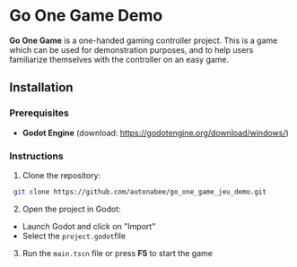 # Go One Game Demo

**Go One Game** is a one-handed gaming controller project. This is a game which can be used for demonstration purposes, and to help users familiarize themselves with the controller on an easy game.

## Installation

### Prerequisites
- **Godot Engine** (download: https://godotengine.org/download/windows/)

### Instructions
1. Clone the repository:
```bash
 git clone https://github.com/autonabee/go_one_game_jeu_demo.git
```

2. Open the project in Godot: 
- Launch Godot and click on "Import"
- Select the `project.godot`file

3. Run the `main.tscn` file or press **F5** to start the game
